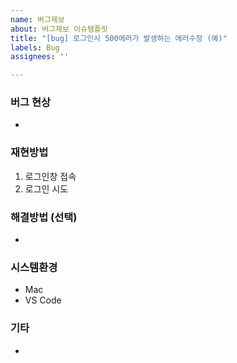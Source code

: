 ```yaml
---
name: 버그제보
about: 버그제보 이슈템플릿
title: "[bug] 로그인시 500에러가 발생하는 에러수정 (예)"
labels: Bug
assignees: ''

---
```


### 버그 현상
- 

### 재현방법
1. 로그인창 접속
2. 로그인 시도

### 해결방법 (선택)
-

### 시스템환경
- Mac
- VS Code

### 기타
-
